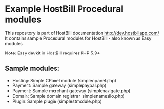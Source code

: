 # Example HostBill Procedural modules

This repository is part of HostBill documentation http://dev.hostbillapp.com/
It contains sample Procedural modules for HostBill - also known as Easy modules

Note: Easy devkit in HostBill requires PHP 5.3+

## Sample modules:
 + Hosting: Simple CPanel module (simplecpanel.php)
 + Payment: Sample gateway (simplepaypal.php)
 + Payment: Sample merchant gateway (simplenavigate.php)
 + Domain: Sample domain registrar (simplenamesilo.php)
 + Plugin: Sample plugin (simplestmodule.php)
